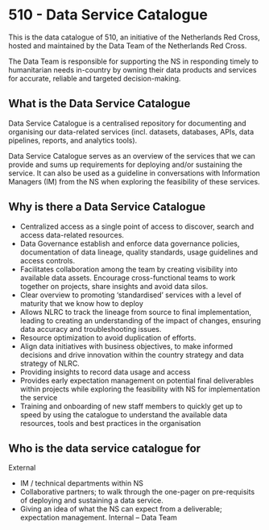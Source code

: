# 510 - Data Service Catalogue
This is the data catalogue of 510, an initiative of the Netherlands Red Cross, hosted and maintained by the Data Team of the Netherlands Red Cross. 

The Data Team is responsible for supporting the NS in responding timely to humanitarian needs in-country by owning their data products and services for accurate, reliable and targeted decision-making. 

## What is the Data Service Catalogue 
Data Service Catalogue is a centralised repository for documenting and organising our data-related services (incl. datasets, databases, APIs, data pipelines, reports, and analytics tools).​

Data Service Catalogue serves as an overview of the services that we can provide and sums up requirements for deploying and/or sustaining the service. It can also be used as a guideline in conversations with Information Managers (IM) from the NS when exploring the feasibility of these services.

## Why is there a Data Service Catalogue
* Centralized access as a single point of access to discover, search and access data-related resources. ​
* Data Governance establish and enforce data governance policies, documentation of data lineage, quality standards, usage guidelines and access controls.  ​
* Facilitates collaboration among the team by creating visibility into available data assets. Encourage cross-functional teams to work together on projects, share insights and avoid data silos.​
* Clear overview to promoting ‘standardised’ services with a level of maturity that we know how to deploy​
* Allows NLRC to track the lineage from source to final implementation, leading to creating an understanding of the impact of changes, ensuring data accuracy and troubleshooting issues.
* Resource optimization to avoid duplication of efforts. ​
* Align data initiatives with business objectives, to make informed decisions and drive innovation within the country strategy and data strategy of NLRC. ​​
* Providing insights to record data usage and access ​
* Provides early expectation management on potential final deliverables within projects while exploring the feasibility with NS for implementation the service
* Training and onboarding of new staff members to quickly get up to speed by using the catalogue to understand the available data resources, tools and best practices in the organisation​

## Who is the data service catalogue for
External​
* IM / technical departments within NS ​
* Collaborative partners; to walk through the one-pager​ on pre-requisits of deploying and sustaining a data service. 
* Giving an idea of what the NS can expect from a deliverable; expectation management.
Internal – Data Team ​

